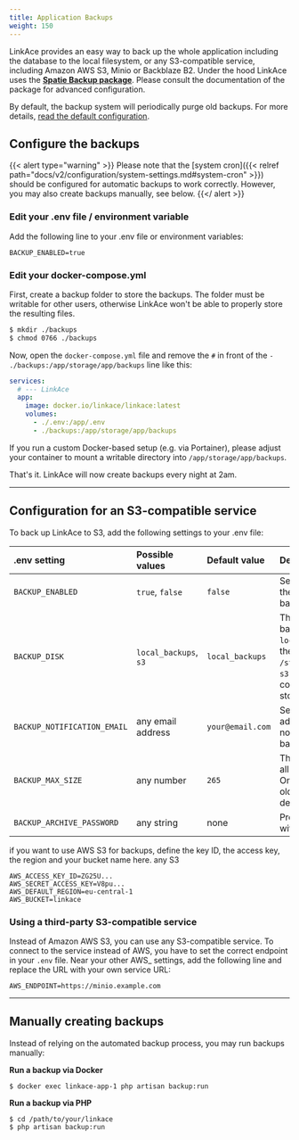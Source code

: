 ```yaml
---
title: Application Backups
weight: 150
---
```


LinkAce provides an easy way to back up the whole application including the database to the local filesystem, or any S3-compatible service, including Amazon AWS S3, Minio or Backblaze B2. Under the hood LinkAce uses the [**Spatie Backup package**](https://spatie.be/docs/laravel-backup/v8/introduction). Please consult the documentation of the package for advanced configuration.

By default, the backup system will periodically purge old backups. For more details, [read the default configuration](https://spatie.be/docs/laravel-backup/v6/cleaning-up-old-backups/overview#determining-which-backups-should-be-deleted).


## Configure the backups

{{< alert type="warning" >}}
Please note that the [system cron]({{< relref path="docs/v2/configuration/system-settings.md#system-cron" >}}) should be configured for automatic backups to work correctly. However, you may also create backups manually, see below.
{{</ alert >}}

### Edit your .env file / environment variable

Add the following line to your .env file or environment variables:

```
BACKUP_ENABLED=true
```

### Edit your docker-compose.yml

First, create a backup folder to store the backups. The folder must be writable for other users, otherwise LinkAce won't be able to properly store the resulting files.

```bash
$ mkdir ./backups
$ chmod 0766 ./backups
```

Now, open the `docker-compose.yml` file and remove the `#` in front of the `- ./backups:/app/storage/app/backups` line like this:

```yaml {hl_lines=7}
services:
  # --- LinkAce
  app:
    image: docker.io/linkace/linkace:latest
    volumes:
      - ./.env:/app/.env
      - ./backups:/app/storage/app/backups
```

If you run a custom Docker-based setup (e.g. via Portainer), please adjust your container to mount a writable directory into `/app/storage/app/backups`.

That's it. LinkAce will now create backups every night at 2am.

---

## Configuration for an S3-compatible service

To back up LinkAce to S3, add the following settings to your .env file:

| .env setting | Possible values | Default value | Description |
|:--|:--|:--|:--|
| `BACKUP_ENABLED` | `true`, `false` | `false` | Set to true to enable the application backups |
| `BACKUP_DISK` | `local_backups`, `s3` | `local_backups` | The storage for backups: `local_backups` saves the files to `/storage/app/backups`, `s3` saves to your configured S3 storage |
| `BACKUP_NOTIFICATION_EMAIL` | any email address | `your@email.com` | Set a valid email address to receive notification about backups. |
| `BACKUP_MAX_SIZE` | any number | `265` | The maximum size of all backups in MB. Once reached the oldest backups will be deleted. |
| `BACKUP_ARCHIVE_PASSWORD` | any string | none | Protect your backups with a password. |

if you want to use AWS S3 for backups, define the key ID, the access key, the region and your bucket name here. any S3

```
AWS_ACCESS_KEY_ID=ZG25U...
AWS_SECRET_ACCESS_KEY=V8pu...
AWS_DEFAULT_REGION=eu-central-1
AWS_BUCKET=linkace
```

### Using a third-party S3-compatible service

Instead of Amazon AWS S3, you can use any S3-compatible service. To connect to the service instead of AWS, you have to set the correct endpoint in your `.env` file. Near your other AWS_ settings, add the following line and replace the URL with your own service URL:

```
AWS_ENDPOINT=https://minio.example.com
```

---

## Manually creating backups

Instead of relying on the automated backup process, you may run backups manually:

**Run a backup via Docker**

```
$ docker exec linkace-app-1 php artisan backup:run
```

**Run a backup via PHP**

```
$ cd /path/to/your/linkace
$ php artisan backup:run
```
